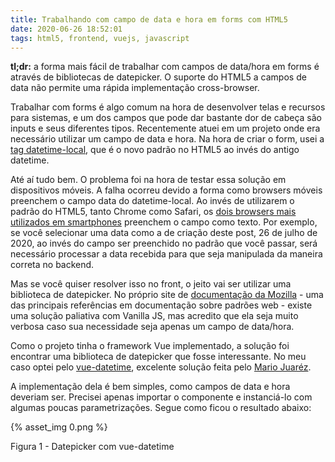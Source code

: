 ```yaml
---
title: Trabalhando com campo de data e hora em forms com HTML5
date: 2020-06-26 18:52:01
tags: html5, frontend, vuejs, javascript
---
```


**tl;dr:** a forma mais fácil de trabalhar com campos de data/hora em forms é através de bibliotecas de datepicker. O suporte do HTML5 a campos de data não permite uma rápida implementação cross-browser.

Trabalhar com forms é algo comum na hora de desenvolver telas e recursos para sistemas, e um dos campos que pode dar bastante dor de cabeça são inputs e seus diferentes tipos. Recentemente atuei em um projeto onde era necessário utilizar um campo de data e hora. Na hora de criar o form, usei a [tag datetime-local](https://developer.mozilla.org/en-US/docs/Web/HTML/Element/input/datetime-local), que é o novo padrão no HTML5 ao invés do antigo datetime.

Até aí tudo bem. O problema foi na hora de testar essa solução em dispositivos móveis. A falha ocorreu devido a forma como browsers móveis preenchem o campo data do datetime-local. Ao invés de utilizarem o padrão do HTML5, tanto Chrome como Safari, os [dois browsers mais utilizados em smartphones](https://gs.statcounter.com/browser-market-share/mobile/worldwide) preenchem o campo como texto. Por exemplo, se você selecionar uma data como a de criação deste post, 26 de julho de 2020, ao invés do campo ser preenchido no padrão que você passar, será necessário processar a data recebida para que seja manipulada da maneira correta no backend.

Mas se você quiser resolver isso no front, o jeito vai ser utilizar uma biblioteca de datepicker. No próprio site de [documentação da Mozilla](https://developer.mozilla.org/en-US/docs/Web/HTML/Element/input/datetime-local) - uma das principais referências em documentação sobre padrões web - existe uma solução paliativa com Vanilla JS, mas acredito que ela seja muito verbosa caso sua necessidade seja apenas um campo de data/hora.

Como o projeto tinha o framework Vue implementado, a solução foi encontrar uma biblioteca de datepicker que fosse interessante. No meu caso optei pelo [vue-datetime](https://github.com/mariomka/vue-datetime), excelente solução feita pelo [Mario Juaréz](https://www.linkedin.com/in/mariojuarez).

A implementação dela é bem simples, como campos de data e hora deveriam ser. Precisei apenas importar o componente e instanciá-lo com algumas poucas parametrizações. Segue como ficou o resultado abaixo:

{% asset_img 0.png %}

Figura 1 - Datepicker com vue-datetime